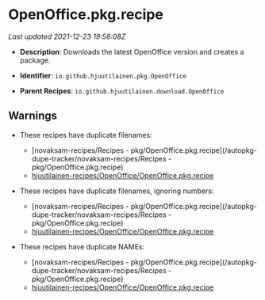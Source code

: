 # OpenOffice.pkg.recipe

_Last updated 2021-12-23 19:58:08Z_

- **Description**: Downloads the latest OpenOffice version and creates a package.

- **Identifier**: `io.github.hjuutilainen.pkg.OpenOffice`

- **Parent Recipes**: `io.github.hjuutilainen.download.OpenOffice`

## Warnings

- These recipes have duplicate filenames:
    - [novaksam-recipes/Recipes - pkg/OpenOffice.pkg.recipe](/autopkg-dupe-tracker/novaksam-recipes/Recipes - pkg/OpenOffice.pkg.recipe)
    - [hjuutilainen-recipes/OpenOffice/OpenOffice.pkg.recipe](/autopkg-dupe-tracker/hjuutilainen-recipes/OpenOffice/OpenOffice.pkg.recipe)

- These recipes have duplicate filenames, ignoring numbers:
    - [novaksam-recipes/Recipes - pkg/OpenOffice.pkg.recipe](/autopkg-dupe-tracker/novaksam-recipes/Recipes - pkg/OpenOffice.pkg.recipe)
    - [hjuutilainen-recipes/OpenOffice/OpenOffice.pkg.recipe](/autopkg-dupe-tracker/hjuutilainen-recipes/OpenOffice/OpenOffice.pkg.recipe)

- These recipes have duplicate NAMEs:
    - [novaksam-recipes/Recipes - pkg/OpenOffice.pkg.recipe](/autopkg-dupe-tracker/novaksam-recipes/Recipes - pkg/OpenOffice.pkg.recipe)
    - [hjuutilainen-recipes/OpenOffice/OpenOffice.pkg.recipe](/autopkg-dupe-tracker/hjuutilainen-recipes/OpenOffice/OpenOffice.pkg.recipe)